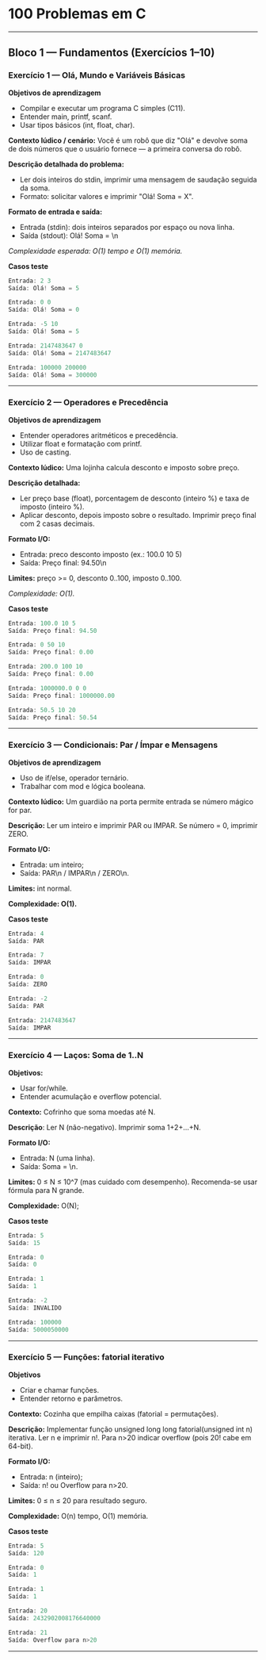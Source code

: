 # 100 Problemas em C

---

## Bloco 1 — Fundamentos (Exercícios 1–10)

### Exercício 1 — Olá, Mundo e Variáveis Básicas

**Objetivos de aprendizagem**
- Compilar e executar um programa C simples (C11).
- Entender main, printf, scanf.
- Usar tipos básicos (int, float, char).

**Contexto lúdico / cenário:** Você é um robô que diz "Olá" e devolve soma de dois números que o usuário fornece — a primeira conversa do robô.

**Descrição detalhada do problema:**
- Ler dois inteiros do stdin, imprimir uma mensagem de saudação seguida da soma.
- Formato: solicitar valores e imprimir "Olá! Soma = X".

**Formato de entrada e saída:**
- Entrada (stdin): dois inteiros separados por espaço ou nova linha.
- Saída (stdout): Olá! Soma = <soma>\n

*Complexidade esperada: O(1) tempo e O(1) memória.*

**Casos teste**

```C
Entrada: 2 3
Saída: Olá! Soma = 5
```
```C
Entrada: 0 0
Saída: Olá! Soma = 0
```
```C
Entrada: -5 10
Saída: Olá! Soma = 5
```
```C
Entrada: 2147483647 0
Saída: Olá! Soma = 2147483647
```

```C
Entrada: 100000 200000
Saída: Olá! Soma = 300000
```
---

### Exercício 2 — Operadores e Precedência

**Objetivos de aprendizagem**
- Entender operadores aritméticos e precedência.
- Utilizar float e formatação com printf.
- Uso de casting.

**Contexto lúdico:** Uma lojinha calcula desconto e imposto sobre preço.

**Descrição detalhada:**
- Ler preço base (float), porcentagem de desconto (inteiro %) e taxa de imposto (inteiro %).
- Aplicar desconto, depois imposto sobre o resultado. Imprimir preço final com 2 casas decimais.

**Formato I/O:**
- Entrada: preco desconto imposto (ex.: 100.0 10 5)
- Saída: Preço final: 94.50\n

**Limites:** preço >= 0, desconto 0..100, imposto 0..100.

*Complexidade: O(1).*

**Casos teste**

```C
Entrada: 100.0 10 5
Saída: Preço final: 94.50
```
```C
Entrada: 0 50 10
Saída: Preço final: 0.00
```
```C
Entrada: 200.0 100 10
Saída: Preço final: 0.00
```
```C
Entrada: 1000000.0 0 0
Saída: Preço final: 1000000.00
```

```C
Entrada: 50.5 10 20
Saída: Preço final: 50.54
```
---
### Exercício 3 — Condicionais: Par / Ímpar e Mensagens

**Objetivos de aprendizagem**
- Uso de if/else, operador ternário.
- Trabalhar com mod e lógica booleana.

**Contexto lúdico:** Um guardião na porta permite entrada se número mágico for par.

**Descrição:** Ler um inteiro e imprimir PAR ou IMPAR. Se número = 0, imprimir ZERO.

**Formato I/O:**
- Entrada: um inteiro;
- Saída: PAR\n / IMPAR\n / ZERO\n.

**Limites:** int normal.

**Complexidade: O(1).**

**Casos teste**
```C
Entrada: 4
Saída: PAR
```
```C
Entrada: 7
Saída: IMPAR
```
```C
Entrada: 0
Saída: ZERO
```
```C
Entrada: -2
Saída: PAR
```

```C
Entrada: 2147483647
Saída: IMPAR
```
---
### Exercício 4 — Laços: Soma de 1..N

**Objetivos:**
- Usar for/while.
- Entender acumulação e overflow potencial.

**Contexto:** Cofrinho que soma moedas até N.

**Descrição**: Ler N (não-negativo). Imprimir soma 1+2+...+N.

**Formato I/O:**
- Entrada: N (uma linha).
- Saída: Soma = <valor>\n.

**Limites:** 0 ≤ N ≤ 10^7 (mas cuidado com desempenho). Recomenda-se usar fórmula para N grande.

**Complexidade:** O(N);

**Casos teste**
```C
Entrada: 5
Saída: 15
```
```C
Entrada: 0
Saída: 0
```
```C
Entrada: 1
Saída: 1
```
```C
Entrada: -2
Saída: INVALIDO
```

```C
Entrada: 100000
Saída: 5000050000
```
---
### Exercício 5 — Funções: fatorial iterativo

**Objetivos**
- Criar e chamar funções.
- Entender retorno e parâmetros.

**Contexto:** Cozinha que empilha caixas (fatorial = permutações).

**Descrição:** Implementar função unsigned long long fatorial(unsigned int n) iterativa. Ler n e imprimir n!. Para n>20 indicar overflow (pois 20! cabe em 64-bit).

**Formato I/O:**
- Entrada: n (inteiro);
- Saída: n! ou Overflow para n>20.

**Limites:** 0 ≤ n ≤ 20 para resultado seguro.

**Complexidade:** O(n) tempo, O(1) memória.

**Casos teste**
```C
Entrada: 5
Saída: 120
```
```C
Entrada: 0
Saída: 1
```
```C
Entrada: 1
Saída: 1
```
```C
Entrada: 20
Saída: 2432902008176640000
```

```C
Entrada: 21
Saída: Overflow para n>20
```
---
